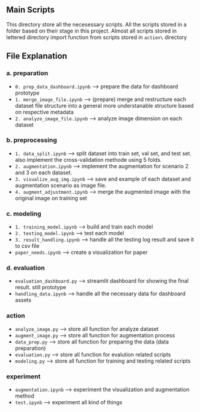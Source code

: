 ## Main Scripts
This directory store all the necesessary scripts. All the scripts stored in a folder based on their stage in this project. Almost all scripts stored in lettered directory import function from scripts stored in `action\` directory

## File Explanation
### a. preparation
- `0. prep_data_dashboard.ipynb` --> prepare the data for dashboard prototype
- `1. merge_image_file.ipynb` --> (prepare) merge and restructure each dataset file structure into a general more understanable structure based on respective metadata
- `2. analyze_image_file.ipynb` --> analyze image dimension on each dataset
### b. preprocessing
- `1. data_split.ipynb` --> split dataset into train set, val set, and test set. also implement the cross-validation methode using 5 folds.
- `2. augmentation.ipynb` --> implement the augmentation for scenario 2 and 3 on each dataset.
- `3. visualize_aug_img.ipynb` --> save and example of each dataset and augmentation scenario as image file.
- `4. augment_adjustment.ipynb` --> merge the augmented image with the original image on training set
### c. modeling
- `1. training_model.ipynb` --> build and train each model
- `2. testing_model.ipynb` --> test each model
- `3. result_handling.ipynb` --> handle all the testing log result and save it to csv file
- `paper_needs.ipynb` --> create a visualization for paper
### d. evaluation
- `evaluation_dashboard.py` --> streamlit dashboard for showing the final result. still prototype
- `handling_data.ipynb` --> handle all the necessary data for dashboard assets
### action
- `analyze_image.py` --> store all function for analyze dataset
- `augment_image.py` --> store all function for augmentation process
- `data_prep.py` --> store all function for preparing the data (data preparation)
- `evaluation.py` --> store all function for evalution related scripts
- `modeling.py` --> store all function for training and testing related scripts
### experiment
- `augmentation.ipynb` --> experiment the visualization and augmentation method
- `test.ipynb` --> experiment all kind of things